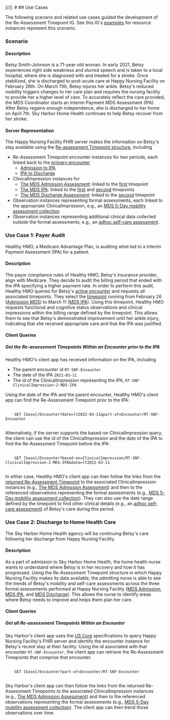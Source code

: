 [//]: #  ## Use Cases

The following scenario and related use cases guided the development of the Re-Assessment Timepoint IG. See this IG's [examples](artifacts.html#7) for resource instances represent this scenario.

### Scenario

#### Description

Betsy Smith-Johnson is a 71-year-old woman. In early 2021, Betsy experiences right side weakness and slurred  speech and is taken to a local hospital, where she is diagnosed with and treated for a stroke. Once stabilized, she is discharged to post-acute care at Happy Nursing Facility on February 26th. On March 11th, Betsy injures her ankle. Betsy's reduced mobility triggers changes to her care plan and requires the nursing facility to provide her a higher level of care. To accurately reflect the care provided, the MDS Coordinator starts an Interim Payment MDS Assessment (IPA). After Betsy regains enough independence, she is discharged to her home on April 7th. Sky Harbor Home Health continues to help Betsy recover from her stroke.


#### Server Representation

The Happy Nursing Facility FHIR server makes the information on Betsy's stay available using the [Re-assessment Timepoint structure](StructureDefinition-reassessment-timepoints-encounter.html), including
- Re-Assessment Timepoint encounter instances for two periods, each linked back to the [primary encounter](Encounter-RT-SNF-Encounter.html)
  - [Admission to IPA](Encounter-RT-SNF-Encounter-Re-assessment-Timepoint-1.html)
  - [IPA to Discharge](Encounter-RT-SNF-Encounter-Re-assessment-Timepoint-2.html)
- ClinicalImpression instances for
  - [The MDS Admission Assessment](ClinicalImpression-RT-SNF-ClinicalImpression-1-MDS-5-day.html): linked to the [first](Encounter-RT-SNF-Encounter-Re-assessment-Timepoint-1.html) timepoint
  - [The MDS IPA](ClinicalImpression-RT-SNF-ClinicalImpression-2-MDS-IPA.html): linked to the [first](Encounter-RT-SNF-Encounter-Re-assessment-Timepoint-1.html) and [second](Encounter-RT-SNF-Encounter-Re-assessment-Timepoint-2.html) timepoints
  - [The MDS Discharge Assessment](ClinicalImpression-RT-SNF-ClinicalImpression-3-MDS-Discharge.html): linked to the [second](Encounter-RT-SNF-Encounter-Re-assessment-Timepoint-2.html) timepoint
- Observation instances representing formal assessments, each linked to the appropriate ClinicalImpression, e.g., an [MDS 5-Day mobility assessment collection](Observation-RT-SNF-MOB-AP-MDS-5-Day-NC-1A.html)
- Observation instances representing additional clinical data collected outside the formal assessments, e.g., an [adhoc self-care assessment](Observation-RT-SNF-SC-Adhoc-1D.html).

### Use Case 1: Payer Audit

Healthy HMO, a Medicare Advantage Plan, is auditing what led to a Interim Payment Assessment (IPA) for a patient.

#### Description

The payor compliance rules of Healthy HMO, Betsy's insurance provider, align with Medicare. They decide to audit the billing period that ended with the IPA specifying a higher payment rate. In order to perform this audit, Healthy HMO queries for Betsy's [active encounter](Encounter-RT-SNF-Encounter.html) and requests all associated timepoints. They select the [timepoint](Encounter-RT-SNF-Encounter-Re-assessment-Timepoint-1.html) running from February 26 ([Admission MDS](ClinicalImpression-RT-SNF-ClinicalImpression-1-MDS-5-day.html)) to March 11 ([MDS IPA](ClinicalImpression-RT-SNF-ClinicalImpression-2-MDS-IPA.html)). Using this timepoint, Healthy HMO requests functional and cognitive status observations and clinical impressions within the billing range defined by the timepoint. This allows them to see that Betsy's demonstrated improvement until her ankle injury, indicating that she received appropriate care and that the IPA was justified.

#### Client Queries

##### Get the Re-assessment Timepoints Within an Encounter prior to the IPA

Healthy HMO's client app has received information on the IPA, including
- The parent encounter id `RT-SNF-Encounter`
- The date of the IPA `2021-03-11`
- The id of the ClinicalImpression representing the IPA, `RT-SNF-ClinicalImpression-2-MDS-IPA`

Using the date of the IPA and the parent encounter, Healthy HMO's client app can find the Re-Assessment Timepoint prior to the IPA:
<pre>
  <code>
    GET [base]/Encounter?date=lt2022-03-11&part-of=Encounter/RT-SNF-Encounter
  </code>
</pre>

Alternatively, if the server supports the based-on ClinicalImpression query, the client can use the id of the ClinicalImpression and the date of the IPA to find the Re-Assessment Timepoint before the IPA:
<pre>
  <code>
    GET [base]/Encounter?based-on=ClinicalImpression/RT-SNF-ClinicalImpression-2-MDS-IPA&date=lt2022-03-11
  </code>
</pre>

In either case, Healthy HMO's client app can then follow the links from the [returned Re-Assessment Timepoint](Encounter-RT-SNF-Encounter-Re-assessment-Timepoint-1.html) to the associated ClinicalImpression instances (e.g., [The MDS Admission Assessment](ClinicalImpression-RT-SNF-ClinicalImpression-1-MDS-5-day.html)) and then to the referenced observations representing the formal assessments (e.g., [MDS 5-Day mobility assessment collection](Observation-RT-SNF-MOB-AP-MDS-5-Day-NC-1A.html)). They can also use the date range defined by the timepoint to find other clinical details (e.g., an [adhoc self-care assessment](Observation-RT-SNF-SC-Adhoc-1D.html)) of Betsy's care during this period.

### Use Case 2: Discharge to Home Health Care

The Sky Harbor Home Health agency will be continuing Betsy's care following her discharge from Happy Nursing Facility.

#### Description

As a part of admission to Sky Harbor Home Health, the home health nurse wants to understand where Betsy is in her recovery and how it has progressed. Using the Re-Assessment Timepoint structure in which Happy Nursing Facility makes its data available, the admitting nurse is able to see the trends of Betsy's mobility and self-care assessments across the three formal assessments performed at Happy Nursing Facility ([MDS Admission](ClinicalImpression-RT-SNF-ClinicalImpression-1-MDS-5-day.html), [MDS IPA](ClinicalImpression-RT-SNF-ClinicalImpression-2-MDS-IPA.html), and [MDS Discharge](ClinicalImpression-RT-SNF-ClinicalImpression-3-MDS-Discharge.html)). This allows the nurse to identify areas where Betsy needs to improve and helps them plan her care.

#### Client Queries

##### Get all Re-assessment Timepoints Within an Encounter

Sky Harbor's client app uses the [US Core](https://hl7.org/fhir/us/core/) specifications to query Happy Nursing Facility's FHIR server and identify the encounter instance for Betsy's recent stay at their facility. Using the id associated with that encounter `RT-SNF-Encounter`, the client app can retrieve the Re-Assessment Timepoints that comprise that encounter.

<pre>
  <code>
    GET [base]/Encounter?part-of=Encounter/RT-SNF-Encounter
  </code>
</pre>

Sky Harbor's client app can then follow the links from the returned Re-Assessment Timepoints to the associated ClinicalImpression instances (e.g., [The MDS Admission Assessment](ClinicalImpression-RT-SNF-ClinicalImpression-1-MDS-5-day.html)) and then to the referenced observations representing the formal assessments (e.g., [MDS 5-Day mobility assessment collection](Observation-RT-SNF-MOB-AP-MDS-5-Day-NC-1A.html)). The client app can then trend those observations over time.